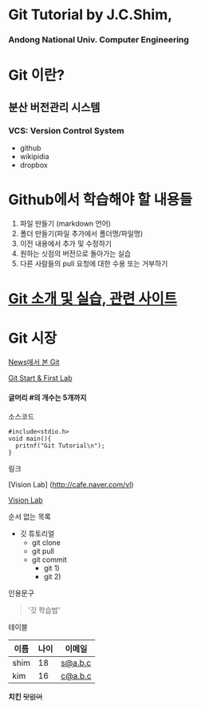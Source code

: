 # Git Tutorial by J.C.Shim,
### Andong National Univ. Computer Engineering

# Git 이란?  
## 분산 버전관리 시스템 
### VCS: Version Control System
* github
* wikipidia
* dropbox

#  Github에서 학습해야 할 내용들
1. 파일 만들기 (markdown 언어)
2. 폴더 만들기(파일 추가에서 폴더명/파일명)
3. 이전 내용에서 추가 및 수정하기
4. 원하는 싯점의 버전으로 돌아가는 실습
5. 다른 사람들의 pull 요청에 대한 수용 또는 거부하기

# [Git 소개 및 실습, 관련 사이트](https://cafe.naver.com/whatisc/2401)

# Git 시장
[News에서 본 Git](http://kossa.kr/xe/link2/2015052)

[Git Start & First Lab](https://github.com/jcshim/Git-Tutorial/blob/master/git-start.md)

#### 글머리 #의 개수는 5개까지

소스코드 

``` C언어
#include<stdio.h>
void main(){
  pritnf("Git Tutorial\n");
}
```

링크 

[Vision Lab]  (http://cafe.naver.com/vl)

[Vision Lab](http://cafe.naver.com/vl)

순서 없는 목록
* 깃 튜토리얼
  * git clone
  * git pull
  * git commit
    * git 1)
    * git 2)
    
    
인용문구

> '깃 학습법'

테이블

이름|나이|이메일
----|--|----|
shim|18|s@a.b.c|
kim|16|c@a.b.c|

**치킨**
~~맛없어~~

